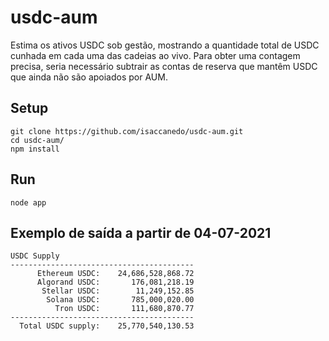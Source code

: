 usdc-aum
========

Estima os ativos USDC sob gestão, mostrando a quantidade total de USDC cunhada em cada uma das cadeias ao vivo. Para obter uma contagem precisa, seria necessário subtrair as contas de reserva que mantêm USDC que ainda não são apoiados por AUM.

## Setup
```
git clone https://github.com/isaccanedo/usdc-aum.git
cd usdc-aum/
npm install
```

## Run
```
node app
```

## Exemplo de saída a partir de 04-07-2021
```
USDC Supply
-----------------------------------------
      Ethereum USDC:    24,686,528,868.72
      Algorand USDC:       176,081,218.19
       Stellar USDC:        11,249,152.85
        Solana USDC:       785,000,020.00
          Tron USDC:       111,680,870.77
-----------------------------------------
  Total USDC supply:    25,770,540,130.53

```

